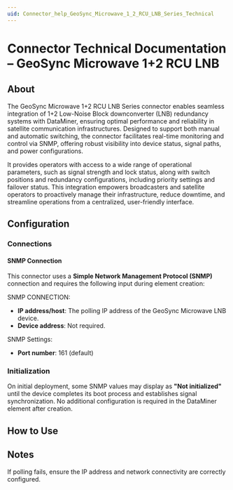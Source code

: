 ```yaml
---
uid: Connector_help_GeoSync_Microwave_1_2_RCU_LNB_Series_Technical
---
```


# Connector Technical Documentation – GeoSync Microwave 1+2 RCU LNB

## About

The GeoSync Microwave 1+2 RCU LNB Series connector enables seamless integration of 1+2 Low-Noise Block downconverter (LNB) redundancy systems with DataMiner, ensuring optimal performance and reliability in satellite communication infrastructures. Designed to support both manual and automatic switching, the connector facilitates real-time monitoring and control via SNMP, offering robust visibility into device status, signal paths, and power configurations.

It provides operators with access to a wide range of operational parameters, such as signal strength and lock status, along with switch positions and redundancy configurations, including priority settings and failover status. This integration empowers broadcasters and satellite operators to proactively manage their infrastructure, reduce downtime, and streamline operations from a centralized, user-friendly interface.

## Configuration

### Connections

#### SNMP Connection

This connector uses a **Simple Network Management Protocol (SNMP)** connection and requires the following input during element creation:

SNMP CONNECTION:

- **IP address/host**: The polling IP address of the GeoSync Microwave LNB device.
- **Device address**: Not required.

SNMP Settings:

- **Port number**: 161 (default)

### Initialization

On initial deployment, some SNMP values may display as **"Not initialized"** until the device completes its boot process and establishes signal synchronization. No additional configuration is required in the DataMiner element after creation.

## How to Use



## Notes

If polling fails, ensure the IP address and network connectivity are correctly configured.
